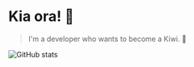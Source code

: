 # Kia ora! 🥝

> I'm a developer who wants to become a Kiwi. 🤣



![GitHub stats](https://github-readme-stats.vercel.app/api?username=developowl&show_icons=true&theme=material-palenight)
